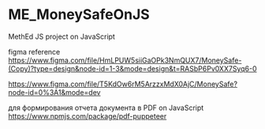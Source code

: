 # ME_MoneySafeOnJS
 MethEd JS project on JavaScript


figma reference
https://www.figma.com/file/HmLPUW5siiGaOPk3NmQUX7/MoneySafe-(Copy)?type=design&node-id=1-3&mode=design&t=RASbP6Pv0XX7Syq6-0

https://www.figma.com/file/T5KdOw6rM5ArzzxMdX0AjC/MoneySafe?node-id=0%3A1&mode=dev


для формирования отчета документа в PDF on JavaScript
https://www.npmjs.com/package/pdf-puppeteer

